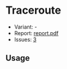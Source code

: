 # Traceroute

- Variant: -
- Report: [report.pdf](https://github.com/nadevko/bsuir-CSnN-1/releases/download/term-4/lw-02.pdf)
- Issues: [3](https://github.com/nadevko/bsuir-CSnN-1/issues/3)

## Usage

<!-- How to run tasks, if it is a code. -->
